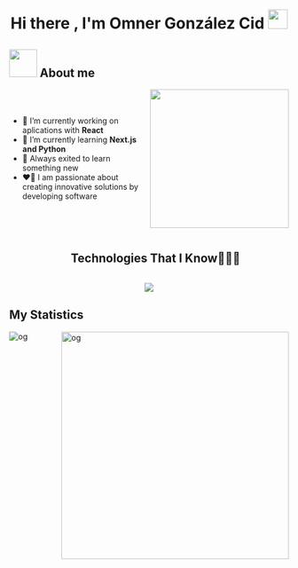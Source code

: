 <h1 align="center"><b>Hi there , I'm Omner González Cid </b><img src="https://media.giphy.com/media/hvRJCLFzcasrR4ia7z/giphy.gif" width="35"></h1>

## <picture><img src = "https://github.com/7oSkaaa/7oSkaaa/blob/main/Images/about_me.gif?raw=true" width = 50px></picture> About me

<picture> <img align="right" src="https://github.com/7oSkaaa/7oSkaaa/blob/main/Images/Right_Side.gif?raw=true" width = 250px></picture>

<br></br>

- 🔭 I’m currently working on aplications with **React**
- 🌱 I’m currently learning **Next.js and Python**
- 📖 Always exited to learn something new
- ❤️‍🔥 I am passionate about creating innovative solutions by developing software

<br></br>

<div id="user-content-toc">
  <ul align="center">
    <summary><h2 style="display: inline-block">Technologies That I Know👨🏻‍💻</h2></summary>
  </ul>
</div>
<p align="center">
  <a href="https://skillicons.dev">
    <img src="https://skillicons.dev/icons?i=html,css,js,bootstrap,git,github,react,vite,tailwind&perline=10" />
  </a>
</p>

## My Statistics

<p><img align="left" src="https://github-readme-stats.vercel.app/api/top-langs?username=omner3&show_icons=true&locale=en&layout=compact&theme=chartreuse-dark" alt="og" /></p>
<p>&nbsp;<img align="right" src="https://github-readme-stats.vercel.app/api?username=omner3&show_icons=true&locale=en&theme=chartreuse-dark" alt="og" width="410" /></p>
<!--
**omner3/omner3** is a ✨ _special_ ✨ repository because its `README.md` (this file) appears on your GitHub profile.

Here are some ideas to get you started:

- 🔭 I’m currently working on ...
- 🌱 I’m currently learning ...
- 👯 I’m looking to collaborate on ...
- 🤔 I’m looking for help with ...
- 💬 Ask me about ...
- 📫 How to reach me: ...
- 😄 Pronouns: ...
- ⚡ Fun fact: ...
-->
